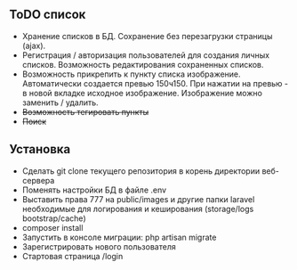 ## ToDO список

- Хранение списков в БД. Сохранение без перезагрузки страницы (ajax).
- Регистрация / авторизация пользователей для создания личных списков. Возможность редактирования сохраненных списков.
- Возможность прикрепить к пункту списка изображение. Автоматически создается превью 150ч150. При нажатии на превью - в новой вкладке исходное изображение. Изображение можно заменить / удалить.
- ~~Возможность тегировать пункты~~
- ~~Поиск~~

## Установка

- Сделать git clone текущего репозитория в корень директории веб-сервера
- Поменять настройки БД в файле .env
- Выставить права 777 на public/images и другие папки laravel необходимые для логирования и кеширования (storage/logs bootstrap/cache)
- composer install
- Запустить в консоле миграции: php artisan migrate
- Зарегистрировать нового пользователя
- Стартовая страница /login

